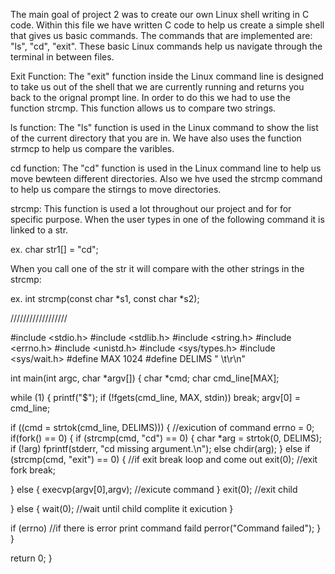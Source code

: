 The main goal of project 2 was to create our own Linux shell writing in C code. Within this file we have written C code to help us create a simple shell that gives us basic commands. The commands that are implemented are: "ls", "cd", "exit". These basic Linux commands help us navigate through the terminal in between files.

Exit Function:
The "exit" function inside the Linux command line is designed to take us out of the shell that we are currently running and returns you back to the orignal prompt line. In order to do this we had to use the function strcmp. This function allows us to compare two strings. 

ls function:
The "ls" function is used in the Linux command to show the list of the current directory that you are in. We have also uses the function strmcp to help us compare the varibles. 

cd function: 
The "cd" function is used in the Linux command line to help us move bewteen different directories. Also we hve used the strcmp command to help us compare the stirngs to move directories. 

strcmp:
This function is used a lot throughout our project and for for specific purpose. When the user types in one of the following command it is linked to a str.

ex. char str1[] = "cd";

When you call one of the str it will compare with the other strings in the strcmp:

ex. int strcmp(const char *s1, const char *s2);

//////////////////

#include <stdio.h>
#include <stdlib.h>
#include <string.h>
#include <errno.h>
#include <unistd.h>
#include <sys/types.h>
#include <sys/wait.h>
#define MAX 1024
#define DELIMS " \t\r\n"

int main(int argc, char *argv[]) {
char *cmd;
char cmd_line[MAX];

while (1) {
printf("$");
if (!fgets(cmd_line, MAX, stdin)) break;
argv[0] = cmd_line;

if ((cmd = strtok(cmd_line, DELIMS))) { //exicution of command
errno = 0;
if(fork() == 0) {
if (strcmp(cmd, "cd") == 0) {
char *arg = strtok(0, DELIMS);
if (!arg)
fprintf(stderr, "cd missing argument.\n");
else
chdir(arg);
} else if (strcmp(cmd, "exit") == 0) { //if exit break loop and come out
exit(0); //exit fork
break;

}
else {
execvp(argv[0],argv); //exicute command
}
exit(0); //exit child

}
else
{
wait(0); //wait until child complite it exicution
}

if (errno) //if there is error print command faild
perror("Command failed");
}
}

return 0;
}

